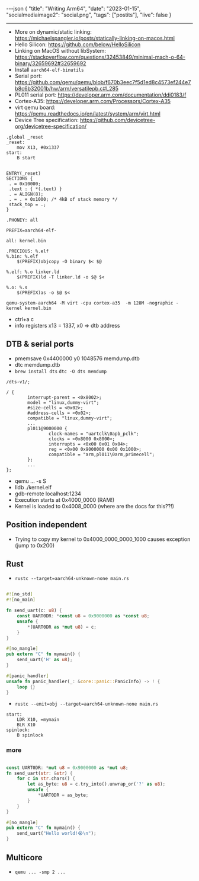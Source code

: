 ---json
{
  "title": "Writing Arm64",
  "date": "2023-01-15",
  "socialmediaimage2": "social.png",
  "tags": ["postits"],
  "live": false
}

---

- More on dynamic/static linking: https://michaelspangler.io/posts/statically-linking-on-macos.html
- Hello Silicon: https://github.com/below/HelloSilicon
- Linking on MacOS without libSystem: https://stackoverflow.com/questions/32453849/minimal-mach-o-64-binary/32659692#32659692
- Install `aarch64-elf-binutils`
- Serial port: https://github.com/qemu/qemu/blob/f670b3eec7f5d1ed8c4573ef244e7b8c6b32001b/hw/arm/versatilepb.c#L285
- PL011 serial port: https://developer.arm.com/documentation/ddi0183/f
- Cortex-A35: https://developer.arm.com/Processors/Cortex-A35
- virt qemu board: https://qemu.readthedocs.io/en/latest/system/arm/virt.html
- Device Tree specification: https://github.com/devicetree-org/devicetree-specification/
```
.global _reset
_reset:
	mov X13, #0x1337
start:
	B start
```

```

ENTRY(_reset)
SECTIONS {
 . = 0x10000;
 .text : { *(.text) }
 . = ALIGN(8);
 . = . + 0x1000; /* 4kB of stack memory */
 stack_top = .;
}

```

```
.PHONEY: all

PREFIX=aarch64-elf-

all: kernel.bin

.PRECIOUS: %.elf
%.bin: %.elf
	$(PREFIX)objcopy -O binary $< $@

%.elf: %.o linker.ld
	$(PREFIX)ld -T linker.ld -o $@ $<

%.o: %.s
	$(PREFIX)as -o $@ $<

```

```
qemu-system-aarch64 -M virt -cpu cortex-a35  -m 128M -nographic -kernel kernel.bin
```
- ctrl+a c 
- info registers x13 = 1337, x0 => dtb address

## DTB & serial ports

- pmemsave 0x4400000 y0 1048576 memdump.dtb
- dtc memdump.dtb
- `brew install dts` `dtc -O dts memdump`

```
/dts-v1/;

/ {
        interrupt-parent = <0x8002>;
        model = "linux,dummy-virt";
        #size-cells = <0x02>;
        #address-cells = <0x02>;
        compatible = "linux,dummy-virt";
        ...
        pl011@9000000 {
                clock-names = "uartclk\0apb_pclk";
                clocks = <0x8000 0x8000>;
                interrupts = <0x00 0x01 0x04>;
                reg = <0x00 0x9000000 0x00 0x1000>;
                compatible = "arm,pl011\0arm,primecell";
        };
        ...
};
```

- qemu ... -s S
- lldb ./kernel.elf
- gdb-remote localhost:1234
- Execution starts at 0x4000_0000 (RAM!)
- Kernel is loaded to 0x4008_0000 (where are the docs for this??!)

## Position independent
- Trying to copy my kernel to 0x4000_0000_0000_1000 causes exception (jump to 0x200)


## Rust

- `rustc --target=aarch64-unknown-none main.rs `

```rust

#![no_std]
#![no_main]

fn send_uart(c: u8) {
    const UART0DR: *const u8 = 0x9000000 as *const u8;
    unsafe {
        *(UART0DR as *mut u8) = c;
    }
}

#[no_mangle]
pub extern "C" fn mymain() {
    send_uart('H' as u8);
}

#[panic_handler]
unsafe fn panic_handler(_: &core::panic::PanicInfo) -> ! {
    loop {}
}
```

- `rustc --emit=obj --target=aarch64-unknown-none main.rs`

```
start:
	LDR X10, =mymain
	BLR X10
spinlock:
	B spinlock
```

### more

```rust

const UART0DR: *mut u8 = 0x9000000 as *mut u8;
fn send_uart(str: &str) {
    for c in str.chars() {
        let as_byte: u8 = c.try_into().unwrap_or('?' as u8);
        unsafe {
            *UART0DR = as_byte;
        }
    }
}

#[no_mangle]
pub extern "C" fn mymain() {
    send_uart("Hello world!😭\n");
}
```

## Multicore

- `qemu ... -smp 2 ...`


